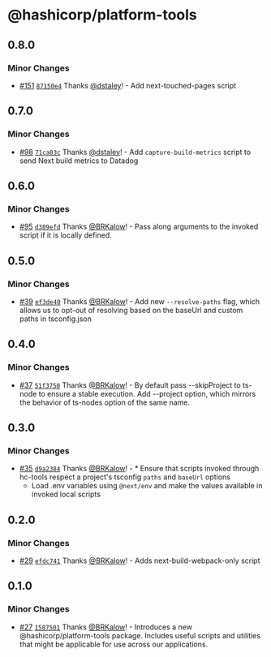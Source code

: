 # @hashicorp/platform-tools

## 0.8.0

### Minor Changes

- [#151](https://github.com/hashicorp/web-platform-packages/pull/151) [`87150e4`](https://github.com/hashicorp/web-platform-packages/commit/87150e4dd689384ee44e7e2a2bd64ea0a9cfa10f) Thanks [@dstaley](https://github.com/dstaley)! - Add next-touched-pages script

## 0.7.0

### Minor Changes

- [#98](https://github.com/hashicorp/web-platform-packages/pull/98) [`71ca03c`](https://github.com/hashicorp/web-platform-packages/commit/71ca03ccf7ed0d6d17ffac8c661608176d47f79c) Thanks [@dstaley](https://github.com/dstaley)! - Add `capture-build-metrics` script to send Next build metrics to Datadog

## 0.6.0

### Minor Changes

- [#95](https://github.com/hashicorp/web-platform-packages/pull/95) [`d389efd`](https://github.com/hashicorp/web-platform-packages/commit/d389efd63d8a14e1c31e7e578e640bf07c9fb415) Thanks [@BRKalow](https://github.com/BRKalow)! - Pass along arguments to the invoked script if it is locally defined.

## 0.5.0

### Minor Changes

- [#39](https://github.com/hashicorp/web-platform-packages/pull/39) [`ef3de40`](https://github.com/hashicorp/web-platform-packages/commit/ef3de4066819fac1c842145817139b45f6eaeb66) Thanks [@BRKalow](https://github.com/BRKalow)! - Add new `--resolve-paths` flag, which allows us to opt-out of resolving based on the baseUrl and custom paths in tsconfig.json

## 0.4.0

### Minor Changes

- [#37](https://github.com/hashicorp/web-platform-packages/pull/37) [`51f3750`](https://github.com/hashicorp/web-platform-packages/commit/51f37501bf4d30dc3ec36c88483b28df4630ba8a) Thanks [@BRKalow](https://github.com/BRKalow)! - By default pass --skipProject to ts-node to ensure a stable execution. Add --project option, which mirrors the behavior of ts-nodes option of the same name.

## 0.3.0

### Minor Changes

- [#35](https://github.com/hashicorp/web-platform-packages/pull/35) [`d9a2384`](https://github.com/hashicorp/web-platform-packages/commit/d9a2384bb662e96df711c78fcc98ab17040eba40) Thanks [@BRKalow](https://github.com/BRKalow)! - \* Ensure that scripts invoked through hc-tools respect a project's tsconfig `paths` and `baseUrl` options
  - Load .env variables using `@next/env` and make the values available in invoked local scripts

## 0.2.0

### Minor Changes

- [#29](https://github.com/hashicorp/web-platform-packages/pull/29) [`efdc741`](https://github.com/hashicorp/web-platform-packages/commit/efdc7414f1f358d9f648432001bbf4fe194002bf) Thanks [@BRKalow](https://github.com/BRKalow)! - Adds next-build-webpack-only script

## 0.1.0

### Minor Changes

- [#27](https://github.com/hashicorp/web-platform-packages/pull/27) [`1587501`](https://github.com/hashicorp/web-platform-packages/commit/1587501f51b605b62daec3470f350faa66621705) Thanks [@BRKalow](https://github.com/BRKalow)! - Introduces a new @hashicorp/platform-tools package. Includes useful scripts and utilities that might be applicable for use across our applications.
